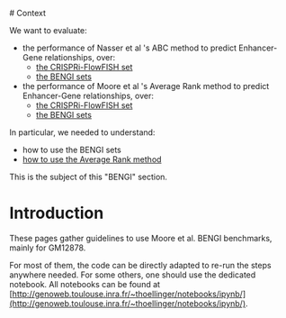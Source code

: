 # Context

We want to evaluate:

- the performance of Nasser et al 's ABC method to predict Enhancer-Gene relationships, over:
  - [the CRISPRi-FlowFISH set](../../notes_ABC/K562/recap_investigations_ABC_over_CRiFF/)
  - [the BENGI sets](../../notes_ABC/BENGI/ABC_BENGI_results/)
- the performance of Moore et al 's Average Rank method to predict Enhancer-Gene relationships, over:
  - [the CRISPRi-FlowFISH set](../CRISPRi_FlowFISH/avg_rank_method/summary_avg_rank/)
  - [the BENGI sets](../avg_rank_method/summary_avg_rank_method/)

In particular, we needed to understand:

- how to use the BENGI sets
- [how to use the Average Rank method](../avg_rank_method/avg_rank_method_with_code/)

This is the subject of this "BENGI" section.

# Introduction

These pages gather guidelines to use Moore et al. BENGI benchmarks, mainly for GM12878.

For most of them, the code can be directly adapted to re-run the steps anywhere needed. For some others, one should use the dedicated notebook. All notebooks can be found at [http://genoweb.toulouse.inra.fr/~thoellinger/notebooks/ipynb/](http://genoweb.toulouse.inra.fr/~thoellinger/notebooks/ipynb/).

